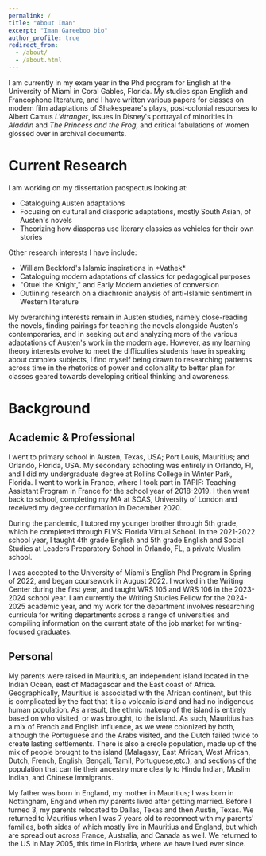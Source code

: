 ```yaml
---
permalink: /
title: "About Iman"
excerpt: "Iman Gareeboo bio"
author_profile: true
redirect_from: 
  - /about/
  - /about.html
---
```


I am currently in my exam year in the Phd program for English at the University of Miami in Coral Gables, Florida. My studies span English and Francophone literature, and I have written various papers for classes on modern film adaptations of Shakespeare's plays, post-colonial responses to Albert Camus *L'étranger*, issues in Disney's portrayal of minorities in *Aladdin* and *The Princess and the Frog*, and critical fabulations of women glossed over in archival documents. 

Current Research
======
I am working on my dissertation prospectus looking at:
<ul>
  <li>Cataloguing Austen adaptations</li>
  <li>Focusing on cultural and diasporic adaptations, mostly South Asian, of Austen's novels</li>
  <li>Theorizing how diasporas use literary classics as vehicles for their own stories</li>
</ul>

Other research interests I have include:
<ul>
  <li>William Beckford's Islamic inspirations in *Vathek*</li>
  <li>Cataloguing modern adaptations of classics for pedagogical purposes</li>
  <li>"Otuel the Knight," and Early Modern anxieties of conversion</li>
  <li>Outlining research on a diachronic analysis of anti-Islamic sentiment in Western literature</li>
</ul>

My overarching interests remain in Austen studies, namely close-reading the novels, finding pairings for teaching the novels alongside Austen's contemporaries, and in seeking out and analyzing more of the various adaptations of Austen's work in the modern age. However, as my learning theory interests evolve to meet the difficulties students have in speaking about complex subjects, I find myself being drawn to researching patterns across time in the rhetorics of power and coloniality to better plan for classes geared towards developing critical thinking and awareness. 


Background
=======

Academic & Professional
-----
I went to primary school in Austen, Texas, USA; Port Louis, Mauritius; and Orlando, Florida, USA. My secondary schooling was entirely in Orlando, Fl, and I did my undergraduate degree at Rollins College in Winter Park, Florida. I went to work in France, where I took part in TAPIF: Teaching Assistant Program in France for the school year of 2018-2019. I then went back to school, completing my MA at SOAS, University of London and received my degree confirmation in December 2020. 

During the pandemic, I tutored my younger brother through 5th grade, which he completed through FLVS: Florida Virtual School. In the 2021-2022 school year, I taught 4th grade English and 5th grade English and Social Studies at Leaders Preparatory School in Orlando, FL, a private Muslim school. 

I was accepted to the University of Miami's English Phd Program in Spring of 2022, and began coursework in August 2022. I worked in the Writing Center during the first year, and taught WRS 105 and WRS 106 in the 2023-2024 school year. I am currently the Writing Studies Fellow for the 2024-2025 academic year, and my work for the department involves researching curricula for writing departments across a range of universities and compiling information on the current state of the job market for writing-focused graduates. 

Personal
-----
My parents were raised in Mauritius, an independent island located in the Indian Ocean, east of Madagascar and the East coast of Africa. Geographically, Mauritius is associated with the African continent, but this is complicated by the fact that it is a volcanic island and had no indigenous human population. As a result, the ethnic makeup of the island is entirely based on who visited, or was brought, to the island. As such, Mauritius has a mix of French and English influence, as we were colonized by both, although the Portuguese and the Arabs visited, and the Dutch failed twice to create lasting settlements. There is also a creole population, made up of the mix of people brought to the island (Malagasy, East African, West African, Dutch, French, English, Bengali, Tamil, Portuguese,etc.), and sections of the population that can tie their ancestry more clearly to Hindu Indian, Muslim Indian, and Chinese immigrants.

My father was born in England, my mother in Mauritius; I was born in Nottingham, England when my parents lived after getting married. Before I turned 3, my parents relocated to Dallas, Texas and then Austin, Texas. We returned to Mauritius when I was 7 years old to reconnect with my parents' families, both sides of which mostly live in Mauritius and England, but which are spread out across France, Australia, and Canada as well. We returned to the US in May 2005, this time in Florida, where we have lived ever since. 



